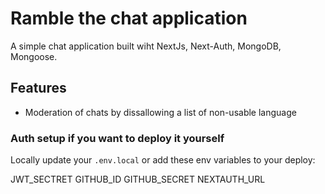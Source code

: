 # Ramble the chat application

A simple chat application built wiht NextJs, Next-Auth, MongoDB, Mongoose.

## Features

- Moderation of chats by dissallowing a list of non-usable language

### Auth setup if you want to deploy it yourself

Locally update your `.env.local` or add these env variables to your deploy:

JWT_SECTRET
GITHUB_ID
GITHUB_SECRET
NEXTAUTH_URL
